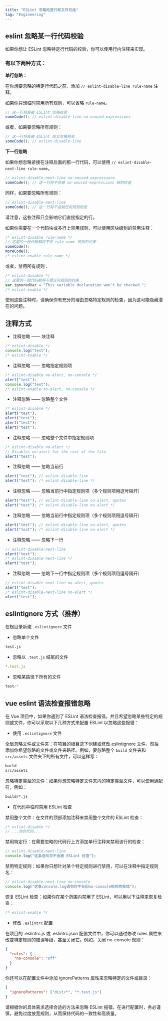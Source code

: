 ```yaml
---
title: "ESLint 忽略检查行和文件总结"
tag: "Engineering"
---
```


## eslint 忽略某一行代码校验

如果你想让 ESLint 忽略特定行代码的校验，你可以使用行内注释来实现。

### 有以下两种方式：

**单行忽略：**

在你想要忽略的特定行代码之前，添加 `// eslint-disable-line rule-name` 注释。

如果你只想临时禁用所有规则，可以省略 `rule-name`。

```js
// 这一行将会被 ESLint 忽略校验
someCode(); // eslint-disable-line no-unused-expressions
```

或者，如果要忽略所有规则：

```js
// 这一行将会被 ESLint 完全忽略校验
someCode(); // eslint-disable-line
```

**下一行忽略**

如果你想忽略紧接在注释后面的那一行代码，可以使用 `// eslint-disable-next-line rule-name`。

```js
// eslint-disable-next-line no-unused-expressions
someCode(); // 这一行将不会被 no-unused-expressions 规则检查
```

同样，如果要忽略所有规则：

```js
// eslint-disable-next-line
someCode(); // 这一行将不会被任何规则检查
```

请注意，这些注释只会影响它们直接指定的行。

如果你需要在一个代码块或多行上禁用规则，可以使用区块级别的禁用注释：

```js
/* eslint-disable rule-name */
// 这里的一段代码都将不受 rule-name 规则的约束
someCode();
moreCode();
/* eslint-enable rule-name */
```

或者，禁用所有规则：

```js
/* eslint-disable */
// 这里的一段代码都将不受任何规则的约束
var ignoredVar = "This variable declaration won't be checked.";
/* eslint-enable */
```

使用这些注释时，请确保你有充分的理由忽略特定规则的检查，因为这可能隐藏潜在的问题。

## 注释方式

- 注释忽略 —— 块注释

```js
/* eslint-disable */
console.log("test");
/* eslint-enable */
```

- 注释忽略 —— 忽略指定规则项

```js
/* eslint-disable no-alert, no-console */
alert("test");
console.log("test");
/* eslint-enable no-alert, no-console */
```

- 注释忽略 —— 忽略整个文件

```js
/* eslint-disable */
alert("test");
alert("test");
alert("test");
alert("test");
```

- 注释忽略 —— 忽略整个文件中指定规则项

```js
/* eslint-disable no-alert */
// Disables no-alert for the rest of the file
alert("test");
```

- 注释忽略 —— 忽略当前行

```js
alert("test"); // eslint-disable-line
alert("test"); /* eslint-disable-line */
```

- 注释忽略 —— 忽略当前行中指定规则项（多个规则项用逗号隔开）

```js
alert("test"); // eslint-disable-line no-alert, quotes
alert("test"); /* eslint-disable-line no-alert */
```

- 注释忽略 —— 忽略当前行中指定规则项（多个规则项用逗号隔开）

```js
alert("test"); // eslint-disable-line no-alert, quotes
alert("test"); /* eslint-disable-line no-alert */
```

- 注释忽略 —— 忽略下一行

```js
// eslint-disable-next-line
alert("test");
/* eslint-disable-next-line */
alert("test");
```

- 注释忽略 —— 忽略下一行中指定规则项（多个规则项用逗号隔开）

```js
// eslint-disable-next-line no-alert, quotes
alert("test");
/* eslint-disable-next-line no-alert */
alert("test");
```

## eslintignore 方式（推荐）

在根目录新建 `.eslintignore` 文件

- 忽略单个文件

```bash
test.js
```

- 忽略以 `.test.js` 结尾的文件

```js
*.test.js
```

- 忽略某路径下所有的文件

```js
test/*
```

## vue eslint 语法检查报错忽略

在 Vue 项目中，如果你遇到了 ESLint 语法检查报错，并且希望忽略某些特定的规则或文件，你可以采取以下几种方式来配置 ESLint 以忽略这些报错：

- 使用 `.eslintignore` 文件

全局忽略文件或文件夹：在项目的根目录下创建或修改.eslintignore 文件，然后添加你希望忽略的文件或文件夹路径。例如，要忽略整个 `build` 文件夹和 `src/assets` 文件夹下的所有文件，可以这样写：

```bash
build
src/assets
```

忽略特定类型的文件：如果你想忽略特定文件夹内的特定类型文件，可以使用通配符，例如：

```bash
build/*.js
```

- 在代码中临时禁用 ESLint 检查

禁用整个文件：在文件的顶部添加注释来禁用整个文件的 ESLint 检查：

```js
/* eslint-disable */
// ...你的代码...
```

禁用特定行：在需要忽略的代码行上方添加单行注释来禁用该行的检查：

```js
// eslint-disable-next-line
console.log("这条语句将不会被 ESLint 检查");
```

禁用特定规则：如果你只想针对某个特定规则进行禁用，可以在注释中指定规则名：

```js
// eslint-disable-next-line no-console
console.log("这条console.log语句将不会因no-console规则而报错");
```

恢复 ESLint 检查：如果你在某个范围内禁用了 ESLint，可以用以下注释来恢复检查：

```js
/* eslint-enable */
```

- 修改 `.eslintrc` 配置

在项目的 .eslintrc.js 或 .eslintrc.json 配置文件中，你可以通过修改 rules 属性来改变特定规则的错误等级，甚至关闭它。例如，关闭 no-console 规则：

```json
{
  "rules": {
    "no-console": "off"
  }
}
```

你还可以在配置文件中添加 ignorePatterns 属性来忽略特定的文件或目录：

```json
{
  "ignorePatterns": ["dist/*", "*.test.js"]
}
```

请根据你的具体需求选择合适的方法来忽略 ESLint 报错。在进行配置时，务必谨慎，避免过度放宽规则，从而保持代码的一致性和高质量。
